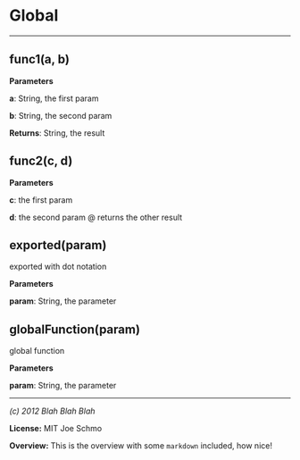 Global
===





---

func1(a, b) 
-----------------------------
**Parameters**

**a**: String, the first param

**b**: String, the second param

**Returns**: String, the result

func2(c, d) 
-----------------------------
**Parameters**

**c**: the first param

**d**: the second param
@ returns the other result


exported(param) 
-----------------------------
exported with dot notation

**Parameters**

**param**: String, the parameter


globalFunction(param) 
-----------------------------
global function

**Parameters**

**param**: String, the parameter



---

*(c) 2012 Blah Blah Blah*

**License:** MIT Joe Schmo

**Overview:** This is the overview with some `markdown` included, how nice!



